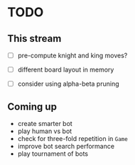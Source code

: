 
# TODO

## This stream
- [ ] pre-compute knight and king moves?
- [ ] different board layout in memory
- [ ] consider using alpha-beta pruning


## Coming up
- create smarter bot
- play human vs bot
- check for three-fold repetition in `Game`
- improve bot search performance
- play tournament of bots
